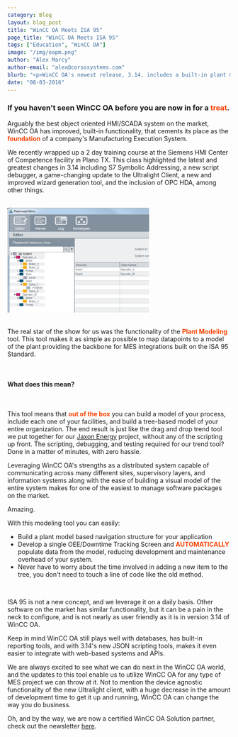 ```yaml
---
category: Blog
layout: blog_post
title: "WinCC OA Meets ISA 95"
page_title: "WinCC OA Meets ISA 95"
tags: ["Education", "WinCC OA"]
image: "/img/oapm.png"
author: "Alex Marcy"
author-email: "alex@corsosystems.com"
blurb: "<p>WinCC OA's newest release, 3.14, includes a built-in plant modeling tool that forms the foundation of building an information system on the ISA 95 standard, and enables rapid development and deployment of MES systems.</p>"
date: "08-03-2016"
---
```



<h3>If you haven't seen WinCC OA before you are now in for a  <b style="color:#f64100;">treat</b>.</h3>

<p>Arguably the best object oriented HMI/SCADA system on the market, WinCC OA has improved, built-in functionality, that cements its place as the <b style="color:#f64100;">foundation</b> of a company's Manufacturing Execution System.</p>

<p>We recently wrapped up a 2 day training course at the Siemens HMI Center of Competence facility in Plano TX. This class highlighted the latest and greatest changes in 3.14 including S7 Symbolic Addressing, a new script debugger, a game-changing update to the Ultralight Client, a new and improved wizard generation tool, and the inclusion of OPC HDA, among other things.</p>

<br/>
<a href="http://corsosystems.com/img/oapm.png"><img src="/img/oapm.png" width="320px"/></a>
<br/><br/>

<p>The real star of the show for us was the functionality of the <b style="color:#f64100;">Plant Modeling</b> tool. This tool makes it as simple as possible to map datapoints to a model of the plant providing the backbone for MES integrations built on the ISA 95 Standard.</p>

<br/>
<h4>What does this mean?</h4>
<br/>
<p>This tool means that <b style="color:#f64100;">out of the box</b> you can build a model of your process, include each one of your facilities, and build a tree-based model of your entire organization. The end result is just like the drag and drop trend tool we put together for our <a href="http://corsosystems.com/case_studies.html">Jaxon Energy</a> project, without any of the scripting up front. The scripting, debugging, and testing required for our trend tool? Done in a matter of minutes, with zero hassle.</p>

<p>Leveraging WinCC OA's strengths as a distributed system capable of communicating across many different sites, supervisory layers, and information systems along with the ease of building a visual model of the entire system makes for one of the easiest to manage software packages on the market.</p>

<p>Amazing.</p>

<p>With this modeling tool you can easily:</p>
<ul>
	<li>Build a plant model based navigation structure for your application</li>
	<li>Develop a single OEE/Downtime Tracking Screen and <b style="color:#f64100;">AUTOMATICALLY</b> populate data from the model, reducing development and maintenance overhead of your system.</li>
	<li>Never have to worry about the time involved in adding a new item to the tree, you don't need to touch a line of code like the old method.</li>
</ul>
<br/>

<p>ISA 95 is not a new concept, and we leverage it on a daily basis. Other software on the market has similar functionality, but it can be a pain in the neck to configure, and is not nearly as user friendly as it is in version 3.14 of WinCC OA.</p>

<p>Keep in mind WinCC OA still plays well with databases, has built-in reporting tools, and with 3.14's new JSON scripting tools, makes it even easier to integrate with web-based systems and APIs. </p>

<p>We are always excited to see what we can do next in the WinCC OA world, and the updates to this tool enable us to utilize WinCC OA for any type of MES project we can throw at it. Not to mention the device agnostic functionality of the new Ultralight client, with a huge decrease in the amount of development time to get it up and running, WinCC OA can change the way you do business.</p>

<p>Oh, and by the way, we are now a certified WinCC OA Solution partner, check out the newsletter <a href="http://w3.siemens.com/mcms/human-machine-interface/en/visualization-software/simatic-wincc-open-architecture/news-overview/Pages/wincc-oa-newsletter-2016-1-news02.aspx?stc=nls_771_2016001_en">here</a>.</p>

